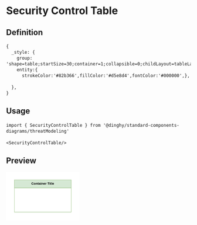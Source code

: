 # Security Control Table

## Definition

```
{
  _style: {
    group: 'shape=table;startSize=30;container=1;collapsible=0;childLayout=tableLayout;fillColor=#d5e8d4;strokeColor=#82b366;fontStyle=1;swimlaneFillColor=#FFFFFF;fontColor=#000000;whiteSpace=wrap;html=1;',
    entity:{
      strokeColor:'#82b366',fillColor:'#d5e8d4',fontColor:'#000000',},
    
  },
}
```

## Usage

```
import { SecurityControlTable } from '@dinghy/standard-components-diagrams/threatModeling'

<SecurityControlTable/>
```

## Preview

<img src="./security-control-table.png" width="200"/>
